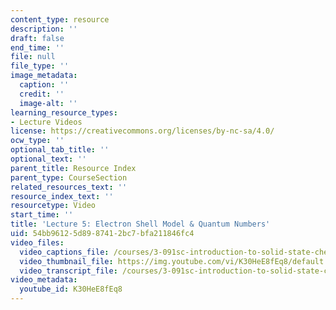 ```yaml
---
content_type: resource
description: ''
draft: false
end_time: ''
file: null
file_type: ''
image_metadata:
  caption: ''
  credit: ''
  image-alt: ''
learning_resource_types:
- Lecture Videos
license: https://creativecommons.org/licenses/by-nc-sa/4.0/
ocw_type: ''
optional_tab_title: ''
optional_text: ''
parent_title: Resource Index
parent_type: CourseSection
related_resources_text: ''
resource_index_text: ''
resourcetype: Video
start_time: ''
title: 'Lecture 5: Electron Shell Model & Quantum Numbers'
uid: 54bb9612-5d89-8741-2bc7-bfa211846fc4
video_files:
  video_captions_file: /courses/3-091sc-introduction-to-solid-state-chemistry-fall-2010/e4a8ec6786545da5bc0ffd21ee5d96b9_K30HeE8fEq8.vtt
  video_thumbnail_file: https://img.youtube.com/vi/K30HeE8fEq8/default.jpg
  video_transcript_file: /courses/3-091sc-introduction-to-solid-state-chemistry-fall-2010/066d667f672552e56e9dac9bfc1dc3d6_K30HeE8fEq8.pdf
video_metadata:
  youtube_id: K30HeE8fEq8
---
```

